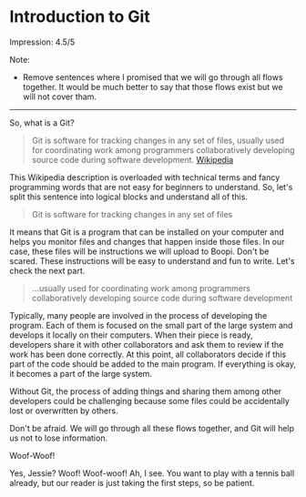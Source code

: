 # Introduction to Git

Impression: 4.5/5

Note:
 - Remove sentences where I promised that we will go through all flows together. It would be much better to say that those flows exist but we will not cover tham.

---

So, what is a Git? 

> Git is software for tracking changes in any set of files, usually used for coordinating work among programmers collaboratively developing source code during software development. [Wikipedia](https://en.wikipedia.org/wiki/Git)

This Wikipedia description is overloaded with technical terms and fancy programming words that are not easy for beginners to understand. So, let's split this sentence into logical blocks and understand all of this.

> Git is software for tracking changes in any set of files

It means that Git is a program that can be installed on your computer and helps you monitor files and changes that happen inside those files. In our case, these files will be instructions we will upload to Boopi. Don't be scared. These instructions will be easy to understand and fun to write. Let's check the next part.

> …usually used for coordinating work among programmers collaboratively developing source code during software development

Typically, many people are involved in the process of developing the program. Each of them is focused on the small part of the large system and develops it locally on their computers. When their piece is ready, developers share it with other collaborators and ask them to review if the work has been done correctly. At this point, all collaborators decide if this part of the code should be added to the main program. If everything is okay, it becomes a part of the large system.

Without Git, the process of adding things and sharing them among other developers could be challenging because some files could be accidentally lost or overwritten by others.

Don't be afraid. We will go through all these flows together, and Git will help us not to lose information.

Woof-Woof!

Yes, Jessie? Woof! Woof-woof! Ah, I see. You want to play with a tennis ball already, but our reader is just taking the first steps, so be patient.

